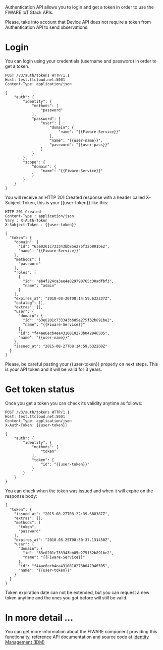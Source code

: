 Authentication API allows you to login and get a token in order to use the FIWARE IoT Stack APIs.

Please, take into account that Device API does not require a token from Authentication API to send observations.

# Login 

You can login using your credentials (username and password) in order to get a token.

```
POST /v3/auth/tokens HTTP/1.1
Host: test.ttcloud.net:5001
Content-Type: application/json

{
    "auth": {
        "identity": {
            "methods": [
                "password"
            ],
            "password": {
                "user": {
                    "domain": {
                        "name": "{{Fiware-Service}}"
                    },
                    "name": "{{user-name}}",
                    "password": "{{user-pass}}"
                }
            }
        },
        "scope": {
            "domain": {
                "name": "{{Fiware-Service}}"
            }
        }
    }
}
```

You will receive an HTTP 201 Created response with a header called X-Subject-Token, this is your {{user-token}} like this:

```
HTTP 201 Created
Content-Type : application/json
Vary : X-Auth-Token
X-Subject-Token : {{user-token}}

{
  "token": {
    "domain": {
      "id": "63e0201c733343bb85e275f32b891be2",
      "name": "{{Fiware-Service}}"
    },
    "methods": [
      "password"
    ],
    "roles": [
      {
        "id": "eb4f224ca3ee4e829790765c30adfbf3",
        "name": "admin"
      }
    ],
    "expires_at": "2018-08-26T08:14:59.632237Z",
    "catalog": [],
    "extras": {},
    "user": {
      "domain": {
        "id": "63e0201c733343bb85e275f32b891be2",
        "name": "{{Fiware-Service}}"
      },
      "id": "f44ae6ecb4ea4310810273b042946505",
      "name": "{{user-name}}"
    },
    "issued_at": "2015-08-27T08:14:59.632260Z"
  }
}
```

Please, be careful pasting your {{user-token}} properly on next steps. This is your API token and it will be valid for 3 years.


# Get token status

Once you get a token you can check its validity anytime as follows:

```
POST /v3/auth/tokens HTTP/1.1
Host: test.ttcloud.net:5001
Content-Type: application/json
X-Auth-Token: {{user-token}}

{
    "auth": {
        "identity": {
            "methods": [
                "token"
            ],
            "token": {
                "id": "{{user-token}}"
            }
        }
    }
}
```

You can check when the token was issued and when it will expire on the response body:

```
{
  "token": {
    "issued_at": "2015-08-27T08:22:39.688387Z",
    "extras": {},
    "methods": [
      "token",
      "password"
    ],
    "expires_at": "2018-08-25T08:30:37.131450Z",
    "user": {
      "domain": {
        "id": "63e0201c733343bb85e275f32b891be2",
        "name": "{{Fiware-Service}}"
      },
      "id": "f44ae6ecb4ea4310810273b042946505",
      "name": "{{user-token}}"
    }
  }
}
```

Token expiration date can not be extended, but you can request a new token anytime and the ones you got before will still be valid.

# In more detail ...

You can get more information about the FIWARE component providing this functionalty, reference API documentation and source code at [Identity Management (IDM)](idm.md)
